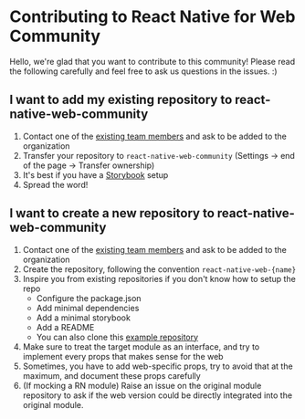 # Contributing to React Native for Web Community

Hello, we're glad that you want to contribute to this community!
Please read the following carefully and feel free to ask us questions in the issues. :)

## I want to add my existing repository to react-native-web-community
1. Contact one of the [existing team members](https://github.com/orgs/react-native-web-community/people) and ask to be added to the organization
2. Transfer your repository to `react-native-web-community` (Settings -> end of the page -> Transfer ownership)
3. It's best if you have a [Storybook](https://github.com/storybooks/storybook) setup
4. Spread the word!

## I want to create a new repository to react-native-web-community
1. Contact one of the [existing team members](https://github.com/orgs/react-native-web-community/people) and ask to be added to the organization
2. Create the repository, following the convention `react-native-web-{name}`
3. Inspire you from existing repositories if you don't know how to setup the repo
   * Configure the package.json
   * Add minimal dependencies
   * Add a minimal storybook
   * Add a README
   * You can also clone this [example repository](https://github.com/react-native-web-community/example-new-library)
4. Make sure to treat the target module as an interface, and try to implement every props that makes sense for the web
5. Sometimes, you have to add web-specific props, try to avoid that at the maximum, and document these props carefully
6. (If mocking a RN module) Raise an issue on the original module repository to ask if the web version could be directly integrated into the original module.
